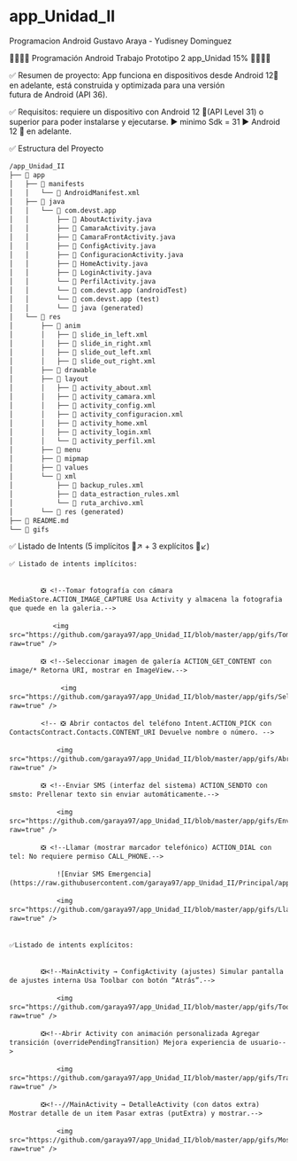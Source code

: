 # app_Unidad_II

Programacion Android Gustavo Araya - Yudisney Dominguez

📱📱📱📱 Programación Android Trabajo Prototipo 2 app_Unidad 15% 📱📱📱📱

✅ Resumen de proyecto: App funciona en dispositivos desde Android 12🤖 en adelante, está construida y optimizada para una versión  
futura de Android (API 36).

✅ Requisitos: requiere un dispositivo con Android 12 🤖(API Level 31) o superior para poder instalarse y ejecutarse.
▶ minimo Sdk = 31
▶ Android 12 🤖 en adelante.

✅ Estructura del Proyecto

```text
/app_Unidad_II
├── 📁 app
│   ├── 📁 manifests
│   │   └── 📜 AndroidManifest.xml
│   ├── 📁 java
│   │   └── 📁 com.devst.app
│   │       ├── 📜 AboutActivity.java
│   │       ├── 📜 CamaraActivity.java
│   │       ├── 📜 CamaraFrontActivity.java
│   │       ├── 📜 ConfigActivity.java
│   │       ├── 📜 ConfiguracionActivity.java
│   │       ├── 📜 HomeActivity.java
│   │       ├── 📜 LoginActivity.java
│   │       └── 📜 PerfilActivity.java
│   │       └── 📁 com.devst.app (androidTest)
│   │       └── 📁 com.devst.app (test)
│   │       └── 📁 java (generated)
│   └── 📁 res
│       ├── 📁 anim
│       │   ├── 📜 slide_in_left.xml
│       │   ├── 📜 slide_in_right.xml
│       │   ├── 📜 slide_out_left.xml
│       │   ├── 📜 slide_out_right.xml
│       ├── 📁 drawable
│       ├── 📁 layout
│       │   ├── 📜 activity_about.xml
│       │   ├── 📜 activity_camara.xml
│       │   ├── 📜 activity_config.xml
│       │   ├── 📜 activity_configuracion.xml
│       │   ├── 📜 activity_home.xml
│       │   ├── 📜 activity_login.xml
│       │   └── 📜 activity_perfil.xml
│       ├── 📁 menu
│       ├── 📁 mipmap
│       ├── 📁 values
│       └── 📁 xml
│           ├── 📜 backup_rules.xml
│           ├── 📜 data_estraction_rules.xml
│           └── 📜 ruta_archivo.xml
│       └── 📁 res (generated)
├── 📜 README.md
└── 📁 gifs
```


✅ Listado de Intents (5 implícitos 📱↗ + 3 explícitos 📱↙)

    ✅ Listado de intents implícitos:


            ❎ <!--Tomar fotografía con cámara MediaStore.ACTION_IMAGE_CAPTURE Usa Activity y almacena la fotografia que quede en la galeria.-->

               <img src="https://github.com/garaya97/app_Unidad_II/blob/master/app/gifs/TomarFotografiaCamara.gif?raw=true" />

            ❎ <!--Seleccionar imagen de galería ACTION_GET_CONTENT con image/* Retorna URI, mostrar en ImageView.-->
               
                 <img src="https://github.com/garaya97/app_Unidad_II/blob/master/app/gifs/SeleccionarImageGaleria.gif?raw=true" />

            <!-- ❎ Abrir contactos del teléfono Intent.ACTION_PICK con ContactsContract.Contacts.CONTENT_URI Devuelve nombre o número. -->

                <img src="https://github.com/garaya97/app_Unidad_II/blob/master/app/gifs/AbrirContactoEmergencia.gif?raw=true" />

            ❎ <!--Enviar SMS (interfaz del sistema) ACTION_SENDTO con smsto: Prellenar texto sin enviar automáticamente.-->
                
                <img src="https://github.com/garaya97/app_Unidad_II/blob/master/app/gifs/EnviarSMSEmergencia.gif?raw=true" />

            ❎ <!--Llamar (mostrar marcador telefónico) ACTION_DIAL con tel: No requiere permiso CALL_PHONE.-->

                ![Enviar SMS Emergencia](https://raw.githubusercontent.com/garaya97/app_Unidad_II/Principal/app/gifs/EnviarSMSEmergencia.gif)

                <img src="https://github.com/garaya97/app_Unidad_II/blob/master/app/gifs/LlamarContactoEmergencia.gif?raw=true" />


    ✅Listado de intents explícitos:


            ❎<!--MainActivity → ConfigActivity (ajustes) Simular pantalla de ajustes interna Usa Toolbar con botón “Atrás”.-->

                <img src="https://github.com/garaya97/app_Unidad_II/blob/master/app/gifs/ToolbarVolverAtras.gif?raw=true" />

            ❎<!--Abrir Activity con animación personalizada Agregar transición (overridePendingTransition) Mejora experiencia de usuario-->

                <img src="https://github.com/garaya97/app_Unidad_II/blob/master/app/gifs/TransicionNosotros.gif?raw=true" />

            ❎<!--//MainActivity → DetalleActivity (con datos extra) Mostrar detalle de un item Pasar extras (putExtra) y mostrar.-->

                <img src="https://github.com/garaya97/app_Unidad_II/blob/master/app/gifs/MostrarDatosputExtra.gif?raw=true" />
